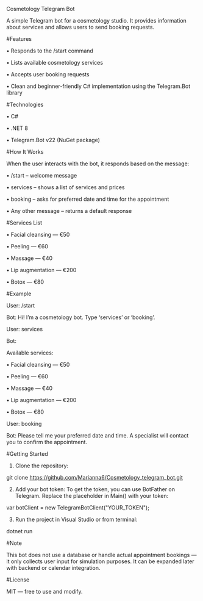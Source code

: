 Cosmetology Telegram Bot

A simple Telegram bot for a cosmetology studio. It provides information about services and allows users to send booking requests.



#Features
 
 • Responds to the /start command

 • Lists available cosmetology services
 
 • Accepts user booking requests
 
 • Clean and beginner-friendly C# implementation using the Telegram.Bot library




#Technologies
 
 • C#
 
 • .NET 8
 
 • Telegram.Bot v22 (NuGet package)




#How It Works

When the user interacts with the bot, it responds based on the message:
 
 • /start – welcome message
 
 • services – shows a list of services and prices
 
 • booking – asks for preferred date and time for the appointment
 
 • Any other message – returns a default response




#Services List
 
 • Facial cleansing — €50
 
 • Peeling — €60
 
 • Massage — €40
 
 • Lip augmentation — €200
 
 • Botox — €80




#Example

User: /start

Bot: Hi! I’m a cosmetology bot. Type ‘services’ or ‘booking’.

User: services

Bot:

Available services:

• Facial cleansing — €50

• Peeling — €60

• Massage — €40

• Lip augmentation — €200

• Botox — €80


User: booking

Bot: Please tell me your preferred date and time. A specialist will contact you to confirm the appointment.




#Getting Started
 1. Clone the repository:

 git clone https://github.com/Marianna6/Cosmetology_telegram_bot.git


 2. Add your bot token:
 To get the token, you can use BotFather on Telegram.
 Replace the placeholder in Main() with your token:

 var botClient = new TelegramBotClient("YOUR_TOKEN");


 3. Run the project in Visual Studio or from terminal:

 dotnet run





#Note

This bot does not use a database or handle actual appointment bookings — it only collects user input for simulation purposes. It can be expanded later with backend or calendar integration.




#License

MIT — free to use and modify.

